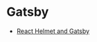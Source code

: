# Gatsby

* [React Helmet and Gatsby](https://blog.bitsrc.io/improving-seo-of-react-apps-with-react-helmet-7b79fb8774f4)